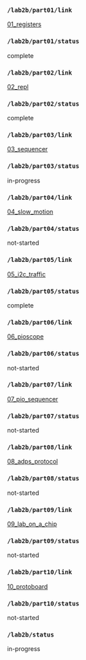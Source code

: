 ### `/lab2b/part01/link`
[01_registers](https://github.com/shux3/ese5190_lab2B_full/tree/main/01_registers)
### `/lab2b/part01/status`
complete
### `/lab2b/part02/link`
[02_repl](https://github.com/shux3/ese5190_lab2B_full/tree/main/02_repl)
### `/lab2b/part02/status`
complete
### `/lab2b/part03/link`
[03_sequencer](https://github.com/shux3/ese5190_lab2B_full/tree/main/03_sequencer)
### `/lab2b/part03/status`
in-progress
### `/lab2b/part04/link`
[04_slow_motion](https://github.com/shux3/ese5190_lab2B_full/tree/main/04_slow_motion)
### `/lab2b/part04/status`
not-started
### `/lab2b/part05/link`
[05_i2c_traffic](https://github.com/shux3/ese5190_lab2B_full/tree/main/05_i2c_traffic)
### `/lab2b/part05/status`
complete
### `/lab2b/part06/link`
[06_pioscope](https://github.com/shux3/ese5190_lab2B_full/tree/main/06_pioscope)
### `/lab2b/part06/status`
not-started
### `/lab2b/part07/link`
[07_pio_sequencer](https://github.com/shux3/ese5190_lab2B_full/tree/main/07_pio_sequencer)
### `/lab2b/part07/status`
not-started
### `/lab2b/part08/link`
[08_adps_protocol](https://github.com/shux3/ese5190_lab2B_full/tree/main/08_adps_protocol)
### `/lab2b/part08/status`
not-started
### `/lab2b/part09/link`
[09_lab_on_a_chip](https://github.com/shux3/ese5190_lab2B_full/tree/main/09_lab_on_a_chip)
### `/lab2b/part09/status`
not-started
### `/lab2b/part10/link`
[10_protoboard](https://github.com/shux3/ese5190_lab2B_full/tree/main/10_protoboard)
### `/lab2b/part10/status`
not-started
### `/lab2b/status`
in-progress
